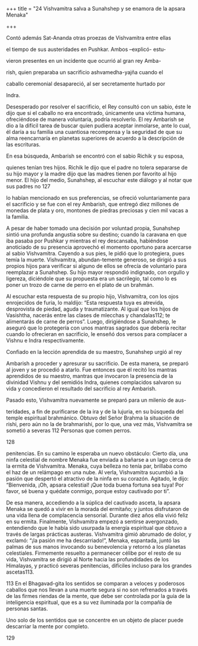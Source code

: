 +++
title = "24 Vishvamitra salva a Sunahshep y se enamora de la apsara Menaka"

+++

Contó además Sat-Ananda otras proezas de Vishvamitra entre ellas 

el tiempo de sus austeridades en Pushkar. Ambos –explicó- estu-

vieron presentes en un incidente que ocurrió al gran rey Amba-

rish, quien preparaba un sacrificio ashvamedha-yajña cuando el 

caballo ceremonial desapareció, al ser secretamente hurtado por 

Indra. 

Desesperado por resolver el sacrificio, el Rey consultó con un sabio, éste le dijo que si el caballo no era encontrado, únicamente una víctima humana, ofreciéndose de manera voluntaria, podría resolverlo. El rey Ambarish se dio a la difícil tarea de buscar quien pudiera aceptar inmolarse, ante lo cual, él daría a su familia una cuantiosa recompensa y la seguridad de que su alma reencarnaría en planetas superiores de acuerdo a la descripción de las escrituras. 

En esa búsqueda, Ambarish se encontró con el sabio Richik y su esposa, 

quienes tenían tres hijos. Richik le dijo que el padre no tolera separarse de su hijo mayor y la madre dijo que las madres tienen por favorito al hijo menor. El hijo del medio, Sunahshep, al escuchar este diálogo y al notar que sus padres no 127



lo habían mencionado en sus preferencias, se ofreció voluntariamente para el sacrificio y se fue con el rey Ambarish, que entregó diez millones de monedas de plata y oro, montones de piedras preciosas y cien mil vacas a la familia. 

A pesar de haber tomado una decisión por voluntad propia, Sunahshep sintió una profunda angustia sobre su destino; cuando la caravana en que iba pasaba por Pushkar y mientras el rey descansaba, habiéndose anoticiado de su presencia aprovechó el momento oportuno para acercarse al sabio Vishvamitra. Cayendo a sus pies, le pidió que lo protegiera, pues temía la muerte. Vishvamitra, abundan-temente generoso, se dirigió a sus propios hijos para verificar si alguno de ellos se ofrecía de voluntario para reemplazar a Sunahshep. Su hijo mayor respondió indignado, con orgullo y ligereza, diciéndole que su propuesta era un sacrilegio, tal como lo es poner un trozo de carne de perro en el plato de un brahmán. 

Al escuchar esta respuesta de su propio hijo, Vishvamitra, con los ojos enrojecidos de furia, lo maldijo: “Esta respuesta tuya es atrevida, desprovista de piedad, aguda y traumatizante. Al igual que los hijos de Vasishtha, nacerás entre las clases de mlecchas y chandalas112; te alimentarás de carne de perros”. Luego, dirigiéndose a Sunahshep, le aseguró que lo protegería con unos mantras sagrados que debería recitar cuando lo ofrecieran en sacrificio, le enseñó dos versos para complacer a Vishnu e Indra respectivamente. 

Confiado en la lección aprendida de su maestro, Sunahshep urgió al rey 

Ambarish a proceder y apresurar su sacrificio. De esta manera, se preparó al joven y se procedió a atarlo. Fue entonces que él recitó los mantras aprendidos de su maestro, mantras que invocaron la presencia de la divinidad Vishnu y del semidiós Indra, quienes complacidos salvaron su vida y concedieron el resultado del sacrificio al rey Ambarish. 

Pasado esto, Vishvamitra nuevamente se preparó para un milenio de aus-

teridades, a fin de purificarse de la ira y de la lujuria, en su búsqueda del temple espiritual brahmánico. Obtuvo del Señor Brahma la situación de rishi, pero aún no la de brahmarishi, por lo que, una vez más, Vishvamitra se sometió a severas 112 Personas que comen perros. 

128



penitencias. En su camino le esperaba un nuevo obstáculo: Cierto día, una ninfa celestial de nombre Menaka fue enviada a bañarse a un lago cerca de la ermita de Vishvamitra. Menaka, cuya belleza no tenía par, brillaba como el haz de un relámpago en una nube. Al verla, Vishvamitra sucumbió a la pasión que despertó el atractivo de la ninfa en su corazón. Agitado, le dijo: “Bienvenida, ¡Oh, apsara celestial\! ¡Que toda buena fortuna sea tuya\! Por favor, sé buena y quédate conmigo, porque estoy cautivado por ti”. 

De esa manera, accediendo a la súplica del cautivado asceta, la apsara Menaka se quedó a vivir en la morada del ermitaño; y juntos disfrutaron de una vida llena de complacencia sensorial. Durante diez años ella vivió feliz en su ermita. Finalmente, Vishvamitra empezó a sentirse avergonzado, entendiendo que le había sido usurpada la energía espiritual que obtuvo a través de largas prácticas austeras. Vishvamitra gimió abrumado de dolor, y exclamó: “¡la pasión me ha descarriado\!”, Menaka, espantada, juntó las palmas de sus manos invocando su benevolencia y retornó a los planetas celestiales. Firmemente resuelto a permanecer célibe por el resto de su vida, Vishvamitra se dirigió al Norte hacia las profundidades de los Himalayas, y practicó severas penitencias, difíciles incluso para los grandes ascetas113. 

113 En el Bhagavad-gita los sentidos se comparan a veloces y poderosos caballos que nos llevan a una muerte segura si no son refrenados a través de las firmes riendas de la mente, que debe ser controlada por la guía de la inteligencia espiritual, que es a su vez iluminada por la compañía de personas santas. 

Uno solo de los sentidos que se concentre en un objeto de placer puede descarriar la mente por completo. 

129


